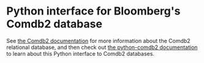 # Python interface for Bloomberg's Comdb2 database

See [the Comdb2 documentation](https://bloomberg.github.io/comdb2/) for more
information about the Comdb2 relational database, and then check out
[the python-comdb2 documentation](https://bloomberg.github.io/python-comdb2/)
to learn about this Python interface to Comdb2 databases.
